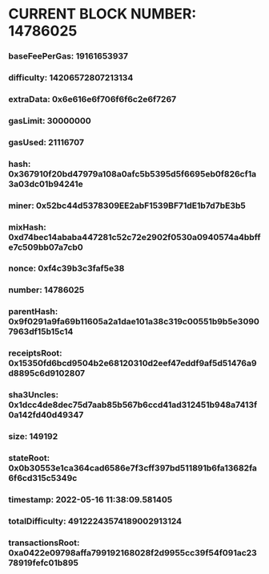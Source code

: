 # CURRENT BLOCK NUMBER: 14786025

### baseFeePerGas: 19161653937
### difficulty: 14206572807213134
### extraData: 0x6e616e6f706f6f6c2e6f7267
### gasLimit: 30000000
### gasUsed: 21116707
### hash: 0x367910f20bd47979a108a0afc5b5395d5f6695eb0f826cf1a3a03dc01b94241e
### miner: 0x52bc44d5378309EE2abF1539BF71dE1b7d7bE3b5
### mixHash: 0xd74bec14ababa447281c52c72e2902f0530a0940574a4bbffe7c509bb07a7cb0
### nonce: 0xf4c39b3c3faf5e38
### number: 14786025
### parentHash: 0x9f0291a9fa69b11605a2a1dae101a38c319c00551b9b5e30907963df15b15c14
### receiptsRoot: 0x15350fd6bcd9504b2e68120310d2eef47eddf9af5d51476a9d8895c6d9102807
### sha3Uncles: 0x1dcc4de8dec75d7aab85b567b6ccd41ad312451b948a7413f0a142fd40d49347
### size: 149192
### stateRoot: 0x0b30553e1ca364cad6586e7f3cff397bd511891b6fa13682fa6f6cd315c5349c
### timestamp: 2022-05-16 11:38:09.581405
### totalDifficulty: 49122243574189002913124
### transactionsRoot: 0xa0422e09798affa799192168028f2d9955cc39f54f091ac2378919fefc01b895

